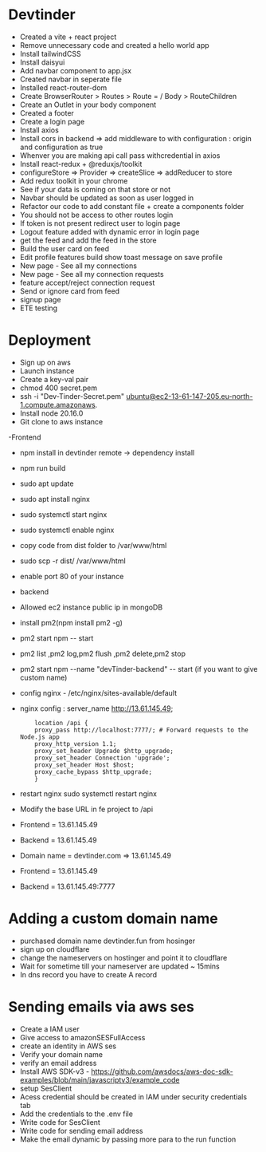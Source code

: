 # Devtinder

- Created a vite + react project
- Remove unnecessary code and created a hello world app
- Install tailwindCSS
- Install daisyui
- Add navbar component to app.jsx
- Created navbar in seperate file
- Installed react-router-dom
- Create BrowserRouter > Routes > Route = / Body > RouteChildren
- Create an Outlet in your body component
- Created a footer
- Create a login page
- Install axios
- Install cors in backend => add middleware to with configuration : origin and configuration as true
- Whenver you are making api call pass withcredential in axios
- Install react-redux + @reduxjs/toolkit
- configureStore => Provider => createSlice => addReducer to store
- Add redux toolkit in your chrome
- See if your data is coming on that store or not
- Navbar should be updated as soon as user logged in
- Refactor our code to add constant file + create a components folder
- You should not be access to other routes login
- If token is not present redirect user to login page
- Logout feature added with dynamic error in login page
- get the feed and add the feed in the store
- Build the user card on feed
- Edit profile features build show toast message on save profile
- New page - See all my connections
- New page - See all my connection requests
- feature accept/reject connection request
- Send or ignore card from feed
- signup page
- ETE testing

# Deployment

- Sign up on aws
- Launch instance
- Create a key-val pair
- chmod 400 secret.pem
- ssh -i "Dev-Tinder-Secret.pem" ubuntu@ec2-13-61-147-205.eu-north-1.compute.amazonaws.
- Install node 20.16.0
- Git clone to aws instance

-Frontend

- npm install in devtinder remote -> dependency install
- npm run build
- sudo apt update
- sudo apt install nginx
- sudo systemctl start nginx
- sudo systemctl enable nginx
- copy code from dist folder to /var/www/html
- sudo scp -r dist/ /var/www/html
- enable port 80 of your instance

- backend

- Allowed ec2 instance public ip in mongoDB
- install pm2(npm install pm2 -g)
- pm2 start npm -- start
- pm2 list ,pm2 log,pm2 flush <name> ,pm2 delete<name>,pm2 stop<name>
- pm2 start npm --name "devTinder-backend" -- start (if you want to give custom name)
- config nginx - /etc/nginx/sites-available/default
- nginx config :
  server_name http://13.61.145.49;

          location /api {
          proxy_pass http://localhost:7777/; # Forward requests to the Node.js app
          proxy_http_version 1.1;
          proxy_set_header Upgrade $http_upgrade;
          proxy_set_header Connection 'upgrade';
          proxy_set_header Host $host;
          proxy_cache_bypass $http_upgrade;
          }

- restart nginx sudo systemctl restart nginx
- Modify the base URL in fe project to /api

- Frontend = 13.61.145.49
- Backend = 13.61.145.49
- Domain name = devtinder.com => 13.61.145.49
- Frontend = 13.61.145.49
- Backend = 13.61.145.49:7777

# Adding a custom domain name

- purchased domain name devtinder.fun from hosinger
- sign up on cloudflare
- change the nameservers on hostinger and point it to cloudflare
- Wait for sometime till your nameserver are updated ~ 15mins
- In dns record you have to create A record

# Sending emails via aws ses

- Create a IAM user
- Give access to amazonSESFullAccess
- create an identity in AWS ses
- Verify your domain name
- verify an email address
- Install AWS SDK-v3 - https://github.com/awsdocs/aws-doc-sdk-examples/blob/main/javascriptv3/example_code
- setup SesClient
- Acess credential should be created in IAM under security credentials tab
- Add the credentials to the .env file
- Write code for SesClient
- Write code for sending email address
- Make the email dynamic by passing more para to the run function
